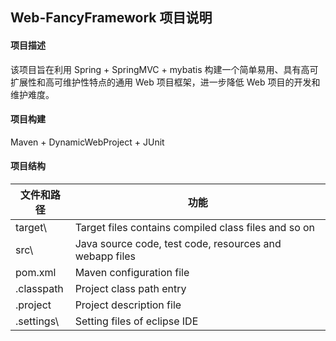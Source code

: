 ## Web-FancyFramework 项目说明

#### 项目描述
  该项目旨在利用 Spring + SpringMVC + mybatis 构建一个简单易用、具有高可扩展性和高可维护性特点的通用 Web 项目框架，进一步降低 Web 项目的开发和维护难度。

#### 项目构建
  Maven + DynamicWebProject + JUnit

#### 项目结构
   文件和路径 | 功能
   -----------|-----------
   target\ | Target files contains compiled class files and so on
   src\ | Java source code, test code, resources and webapp files
   pom.xml | Maven configuration file
   .classpath | Project class path entry
   .project | Project description file
   .settings\ | Setting files of eclipse IDE